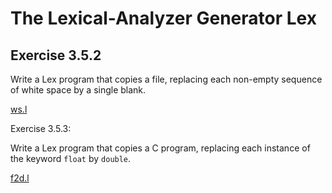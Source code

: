 # The Lexical-Analyzer Generator Lex

## Exercise 3.5.2

Write a Lex program that copies a file, replacing each non-empty sequence
of white space by a single blank. 

[ws.l](/ch3/3.5_the_lexical-analyzer_generator_lex/ws.l)

Exercise 3.5.3:

Write a Lex program that copies a C program,
replacing each instance of the keyword `float` by `double`.

[f2d.l](/ch3/3.5_the_lexical-analyzer_generator_lex/f2d.l)

